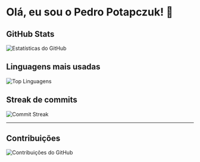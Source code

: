 # Olá, eu sou o Pedro Potapczuk! 👋

## GitHub Stats
![Estatísticas do GitHub](https://github-readme-stats.vercel.app/api?username=pdroowkjj&show_icons=true&theme=dark)

## Linguagens mais usadas
![Top Linguagens](https://github-readme-stats.vercel.app/api/top-langs/?username=pdroowkjj&layout=compact&theme=dark)

## Streak de commits
![Commit Streak](https://github-readme-streak-stats.herokuapp.com/?user=pdroowkjj&theme=dark)

---

## Contribuições
![Contribuições do GitHub](https://github-profile-summary-cards.vercel.app/api/cards/profile-details?username=pdroowkjj&theme=dracula)
